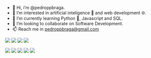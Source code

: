 - 👋 Hi, i’m @pedroppbraga.
- 💞️ I’m interested in artificial inteligence 🤖 and web development 🌐.
- 🌱 I’m currently learning Python 🐍, Javascript and SQL.
- 👀 I’m looking to collaborate on Software Development.
- 📫 Reach me in pedroppbraga@gmail.com

<a href="link" target ="_blank"><img src="https://img.shields.io/badge/Python-3776AB?style=for-the-badge&logo=python&logoColor=white"></a> <a href="link" target ="_blank"><img src="https://img.shields.io/badge/JavaScript-F7DF1E?style=for-the-badge&logo=javascript&logoColor=black"></a> <a href="link" target ="_blank"><img src="https://img.shields.io/badge/HTML5-E34F26?style=for-the-badge&logo=html5&logoColor=white"></a> <a href="link" target ="_blank"><img src="https://img.shields.io/badge/CSS-239120?&style=for-the-badge&logo=css3&logoColor=white"></a>
  
<a href="link" target ="_blank"><img src="https://img.shields.io/badge/Node.js-43853D?style=for-the-badge&logo=node.js&logoColor=white"></a> <a href="link" target ="_blank"><img src="https://img.shields.io/badge/React-20232A?style=for-the-badge&logo=react&logoColor=61DAFB"></a> <a href="link" target ="_blank"><img src="https://img.shields.io/badge/MySQL-00000F?style=for-the-badge&logo=mysql&logoColor=white"></a> <a href="link" target ="_blank"><img src="https://img.shields.io/badge/Angular-DD0031?style=for-the-badge&logo=angular&logoColor=white"></a> <a href="link" target ="_blank"><img src="https://img.shields.io/badge/PyCharm-000000.svg?&style=for-the-badge&logo=PyCharm&logoColor=white"></a>

<!---
- 👨‍💻🔧 Currently studying the 1st semester of Computer Science (4 years in Brazil, 2022-2026).  🥰🙏
- 👨‍🎓📈 Bachelor’s degree in Business Administration (4 years in Brazil, 2015-2018).

pedroppbraga/pedroppbraga is a ✨ special ✨ repository because its `README.md` (this file) appears on your GitHub profile.
You can click the Preview link to take a look at your changes.

Como botar tag:
<a href="link" target ="_blank"><img src="INSIRAAAAAAAAA"></a>

Site de badges:
https://dev.to/envoy_/150-badges-for-github-pnk

Site de emojis:
https://emojipedia.org/smiling-face-with-hearts/

Vídeo sobre personalização do git:
https://www.youtube.com/watch?v=TsaLQAetPLU

Repositório do roteiro desse vídeo: https://github.com/rafaballerini/Perf...
Repositório do meu perfil - https://github.com/rafaballerini/rafa...
Guia de markdown - https://docs.pipz.com/central-de-ajud...
Site de emojis - https://emojipedia.org/search/?q=bag
Repositório do Github Stats - https://github.com/anuraghazra/github...
Site de Badges 1 - https://dev.to/envoy_/150-badges-for-...
Fazedor de gifs - https://picrew.me/image_maker/338224
Passo a passo de como adicionar a cobrinha de commit - https://www.instagram.com/p/CPjUBhXDNEE/
--->

